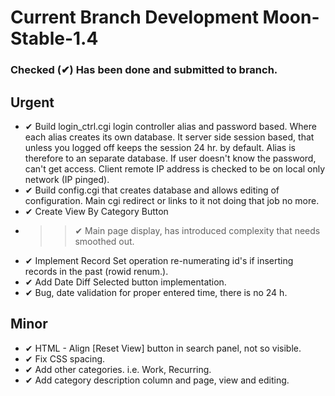 # Current Branch Development Moon-Stable-1.4
### Checked (&#10004;) Has been done and submitted to branch.
## Urgent
* &#10004; Build login_ctrl.cgi login controller alias and password based. Where each alias creates its own database. It server side session based, that unless you logged off keeps the session 24 hr. by default. Alias is therefore to an separate database. If user doesn't know the password, can't get access. Client remote IP address is checked to be on local only network (IP pinged).
* &#10004; Build config.cgi that creates database and allows editing of configuration. Main cgi redirect or links to it not doing that job no more.
* &#10004; Create View By Category Button
* >> &#10004; Main page display, has introduced complexity that needs smoothed out.
* &#10004; Implement Record Set operation re-numerating id's if inserting records in the past (rowid renum.).
* &#10004; Add Date Diff Selected button implementation.
* &#10004; Bug, date validation for proper entered time, there is no 24 h.

## Minor
* &#10004; HTML - Align [Reset View] button in search panel, not so visible.
* &#10004; Fix CSS spacing.
* &#10004; Add other categories. i.e. Work, Recurring.
* &#10004; Add category description column and page, view and editing.
